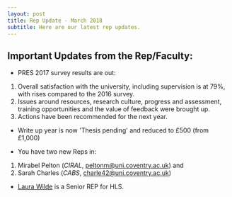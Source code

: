 ```yaml
---
layout: post
title: Rep Update - March 2018
subtitle: Here are our latest rep updates.
---
```


## Important Updates from the Rep/Faculty: 
* PRES 2017 survey results are out: 
1. Overall satisfaction with the university, including supervision is at 79%, with rises compared to the 2016 survey.
2. Issues around resources, research culture, progress and assessment, training opportunities and the value of feedback were brought up.
3. Actions have been recommended for the next year.

* Write up year is now 'Thesis pending' and reduced to £500 (from £1,000)

* You have two new Reps in: 
1. Mirabel Pelton (*CIRAL*, [peltonm@uni.coventry.ac.uk](peltonm@uni.coventry.ac.uk "Click here to email Mirabel")) and 
2. Sarah Charles (*CABS*, [charle42@uni.coventry.ac.uk](charle42@uni.coventry.ac.uk "Click here to email Sarah"))


* [Laura Wilde](wildel5@uni.coventry.ac.uk "Click here to email Laura") is a Senior REP for HLS.
